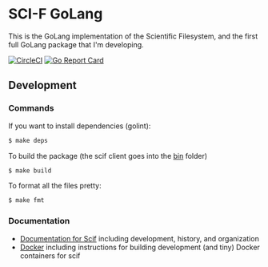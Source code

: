 # SCI-F GoLang

This is the GoLang implementation of the Scientific Filesystem, and the first full GoLang package
that I'm developing. 

[![CircleCI](https://circleci.com/gh/sci-f/scif-go.svg?style=svg)](https://circleci.com/gh/sci-f/scif-go)
[![Go Report Card](https://goreportcard.com/badge/github.com/sci-f/scif-go?style=flat-square)](https://goreportcard.com/report/github.com/sci-f/scif-go)

## Development

### Commands

If you want to install dependencies (golint):

```bash
$ make deps
```

To build the package (the scif client goes into the [bin](bin) folder)

```bash
$ make build
```

To format all the files pretty:

```bash
$ make fmt
```

### Documentation

 - [Documentation for Scif](docs) including development, history, and organization
 - [Docker](docker) including instructions for building development (and tiny) Docker containers for scif
